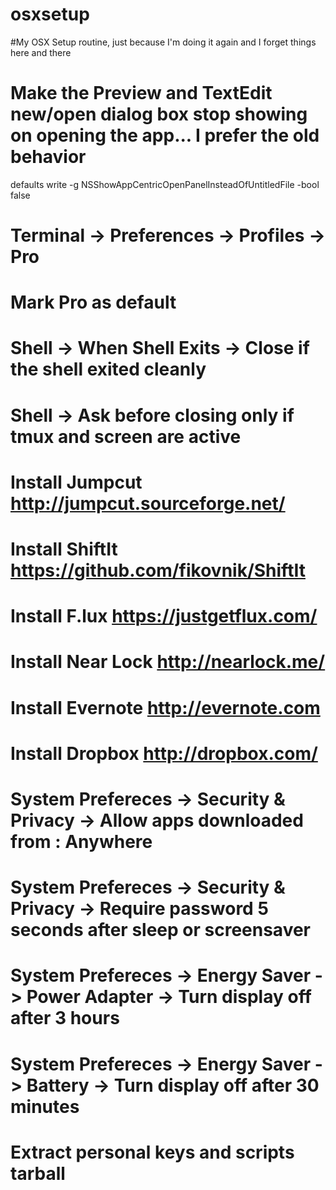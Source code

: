 # osxsetup
#My OSX Setup routine, just because I'm doing it again and I forget things here and there

# Make the Preview and TextEdit new/open dialog box stop showing on opening the app... I prefer the old behavior
defaults write -g NSShowAppCentricOpenPanelInsteadOfUntitledFile -bool false

# Terminal -> Preferences -> Profiles -> Pro 
# Mark Pro as default
# Shell -> When Shell Exits -> Close if the shell exited cleanly   
# Shell -> Ask before closing only if tmux and screen are active

# Install Jumpcut http://jumpcut.sourceforge.net/
# Install ShiftIt https://github.com/fikovnik/ShiftIt
# Install F.lux https://justgetflux.com/

# Install Near Lock http://nearlock.me/
# Install Evernote http://evernote.com
# Install Dropbox http://dropbox.com/

# System Prefereces -> Security & Privacy -> Allow apps downloaded from : Anywhere
# System Prefereces -> Security & Privacy -> Require password 5 seconds after sleep or screensaver
# System Prefereces -> Energy Saver -> Power Adapter -> Turn display off after 3 hours
# System Prefereces -> Energy Saver -> Battery -> Turn display off after 30 minutes



# Extract personal keys and scripts tarball

